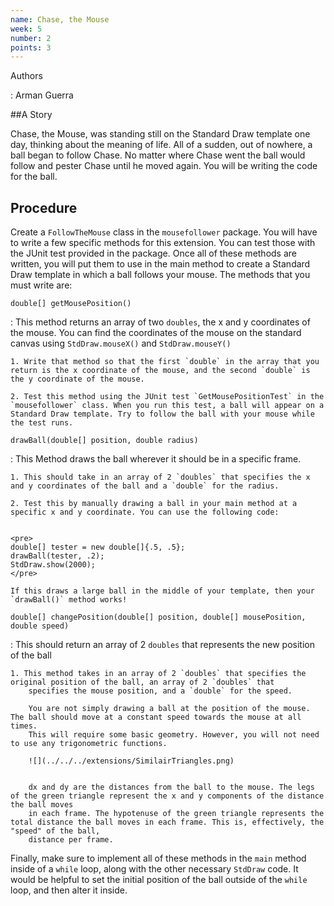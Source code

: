 ```yaml
---
name: Chase, the Mouse
week: 5
number: 2
points: 3
---
```


Authors

: Arman Guerra

##A Story

Chase, the Mouse, was standing still on the Standard Draw template one day, thinking about the meaning of 
life. All of a sudden, out of nowhere, a ball began to follow Chase. No matter where Chase went the ball would follow and pester Chase until he moved again. 
You will be writing the code for the ball.

## Procedure

Create a `FollowTheMouse` class in the `mousefollower` package. You will have to write a few specific methods for this extension. 
You can test those with the JUnit test provided in the package.
Once all of these methods are written, you will put them to use in 
the main method to create a Standard Draw template in which a ball follows your mouse. The methods that you must write are:

`double[] getMousePosition()`

: This method returns an array of two `doubles`, the x and y coordinates of the mouse. You can find the coordinates 
	of the mouse on the standard canvas using `StdDraw.mouseX()` and `StdDraw.mouseY()`
   
	1. Write that method so that the first `double` in the array that you return is the x coordinate of the mouse, and the second `double` is the y coordinate of the mouse. 
       
	2. Test this method using the JUnit test `GetMousePositionTest` in the `mousefollower` class. When you run this test, a ball will appear on a Standard Draw template. Try to follow the ball with your mouse while the test runs.

`drawBall(double[] position, double radius)` 

: This Method draws the ball wherever it should be in a specific frame. 
	 
	1. This should take in an array of 2 `doubles` that specifies the x and y coordinates of the ball and a `double` for the radius.
	
	2. Test this by manually drawing a ball in your main method at a specific x and y coordinate. You can use the following code:

	
	<pre>
	double[] tester = new double[]{.5, .5};
	drawBall(tester, .2);
	StdDraw.show(2000);
	</pre>

	If this draws a large ball in the middle of your template, then your `drawBall()` method works!


`double[] changePosition(double[] position, double[] mousePosition, double speed)` 

: This should return an array of 2 `doubles` that represents the new position of the ball

	1. This method takes in an array of 2 `doubles` that specifies the original position of the ball, an array of 2 `doubles` that 
		specifies the mouse position, and a `double` for the speed. 

		You are not simply drawing a ball at the position of the mouse. The ball should move at a constant speed towards the mouse at all times.
		This will require some basic geometry. However, you will not need to use any trigonometric functions. 
 		
		![](../../../extensions/SimilairTriangles.png)
		
		
		dx and dy are the distances from the ball to the mouse. The legs of the green triangle represent the x and y components of the distance the ball moves
		in each frame. The hypotenuse of the green triangle represents the total distance the ball moves in each frame. This is, effectively, the "speed" of the ball,
		distance per frame. 
 
Finally, make sure to implement all of these methods in the `main` method inside of a `while` loop, along with the other 
necessary `StdDraw` code. It would be helpful to set the initial position of the ball outside of the `while` loop, and then alter it inside.